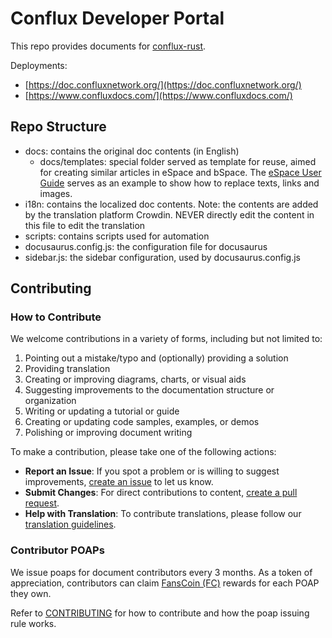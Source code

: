 # Conflux Developer Portal

This repo provides documents for [conflux-rust](https://github.com/Conflux-Chain/conflux-rust).

Deployments:

- [https://doc.confluxnetwork.org/](https://doc.confluxnetwork.org/)
- [https://www.confluxdocs.com/](https://www.confluxdocs.com/)

## Repo Structure

- docs: contains the original doc contents (in English)
  - docs/templates: special folder served as template for reuse, aimed for creating similar articles in eSpace and bSpace. The [eSpace User Guide](./docs/espace/UserGuide.md) serves as an example to show how to replace texts, links and images.
- i18n: contains the localized doc contents. Note: the contents are added by the translation platform Crowdin. NEVER directly edit the content in this file to edit the translation
- scripts: contains scripts used for automation
- docusaurus.config.js: the configuration file for docusaurus
- sidebar.js: the sidebar configuration, used by docusaurus.config.js

## Contributing

### How to Contribute

We welcome contributions in a variety of forms, including but not limited to:

1. Pointing out a mistake/typo and (optionally) providing a solution
2. Providing translation
3. Creating or improving diagrams, charts, or visual aids
4. Suggesting improvements to the documentation structure or organization
5. Writing or updating a tutorial or guide
6. Creating or updating code samples, examples, or demos
7. Polishing or improving document writing

To make a contribution, please take one of the following actions:

- **Report an Issue**: If you spot a problem or is willing to suggest improvements, [create an issue](./docs/general/CONTRIBUTING.md#create-an-issue) to let us know.
- **Submit Changes**: For direct contributions to content, [create a pull request](./docs/general/CONTRIBUTING.md#create-a-pull-request).
- **Help with Translation**: To contribute translations, please follow our [translation guidelines](./docs/general/CONTRIBUTING.md#provide-translation).

### Contributor POAPs

We issue poaps for document contributors every 3 months. As a token of appreciation, contributors can claim [FansCoin (FC)](https://confluxscan.io/token/cfx:achc8nxj7r451c223m18w2dwjnmhkd6rxawrvkvsy2) rewards for each POAP they own.

Refer to [CONTRIBUTING](./docs/general/CONTRIBUTING.md) for how to contribute and how the poap issuing rule works.
